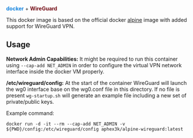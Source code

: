 <b style="color: #1383de">docker</b>&nbsp;+&nbsp;<b style="color: #730c15">WireGuard</b>

This docker image is based on the official docker [alpine](https://hub.docker.com/_/alpine) image with added support for WireGuard VPN.

## Usage
**Network Admin Capabilities:** It might be required to run this container using `--cap-add NET_ADMIN` in order to configure the virtual VPN network interface inside the docker VM properly.

**/etc/wireguard/config:** At the start of the container WireGuard will launch the wg0 interface base on the wg0.conf file in this directory. If no file is present `wg-startup.sh` will generate an example file including a new set of private/public keys.

Example command:

    docker run -d -it --rm --cap-add NET_ADMIN -v ${PWD}/config:/etc/wireguard/config aphex3k/alpine-wireguard:latest
